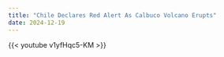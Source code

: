 ```yaml
---
title: "Chile Declares Red Alert As Calbuco Volcano Erupts"
date: 2024-12-19
---
```


{{< youtube v1yfHqc5-KM >}}
